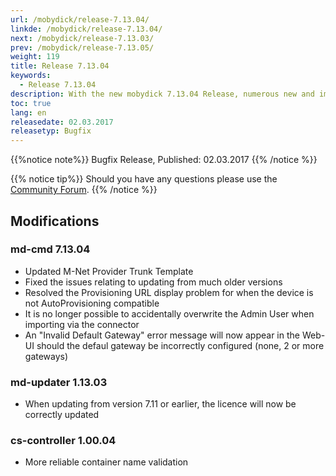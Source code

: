```yaml
---
url: /mobydick/release-7.13.04/
linkde: /mobydick/release-7.13.04/
next: /mobydick/release-7.13.03/
prev: /mobydick/release-7.13.05/
weight: 119
title: Release 7.13.04
keywords:
  - Release 7.13.04
description: With the new mobydick 7.13.04 Release, numerous new and improved functions are now available.
toc: true
lang: en
releasedate: 02.03.2017
releasetyp: Bugfix
---
```


{{%notice note%}}
Bugfix Release, Published: 02.03.2017
{{% /notice %}}

{{% notice tip%}}
Should you have any questions please use the [Community Forum](http://community.pascom.net/forum.php?langid=6 "Visit our Forum").
{{% /notice %}}


## Modifications

### md-cmd 7.13.04

* Updated M-Net Provider Trunk Template
* Fixed the issues relating to updating from much older versions
* Resolved the Provisioning URL display problem for when the device is not AutoProvisioning compatible
* It is no longer possible to accidentally overwrite the Admin User when importing via the connector
* An "Invalid Default Gateway" error message will now appear in the Web-UI should the defaul gateway be incorrectly configured (none, 2 or more gateways)

### md-updater 1.13.03

* When updating from version 7.11 or earlier, the licence will now be correctly updated

### cs-controller 1.00.04

* More reliable container name validation

